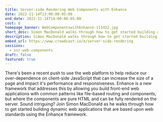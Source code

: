 ```yaml
---
title: Server-side Rendering Web Components with Enhance
date: 2022-11-14T13:00:00-05:00
end_date: 2022-11-14T14:00:00-05:00
cost: 0
homepage_banner: WebComponentswithEnhance-111422.jpg
short_desc: Simon MacDonald walks through how to get started building dynamic web applications that are based upon web standards using the Enhance framework.
description: Simon MacDonald walks through how to get started building dynamic web applications that are based upon web standards using the Enhance framework.
embed_url: https://www.crowdcast.io/e/server-side-rendering
sessions:
  - ssr-web-components
draft: false
featured: true
---
```


There's been a recent push to use the web platform to help reduce our over-dependence on client-side JavaScript that can increase the size of a page and impact it's performance and responsiveness. Enhance is a new framework that addresses this by allowing you build front-end web applications with common patterns like file-based routing and components, but where the components are pure HTML and can be fully rendered on the server. Sound intriguing? Join Simon MacDonald as he walks through how to get started building dynamic web applications that are based upon web standards using the Enhance framework.